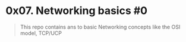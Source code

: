 # 0x07. Networking basics #0
> This repo contains ans to basic Networking concepts like the OSI model, TCP/UCP

